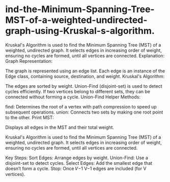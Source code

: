 # ind-the-Minimum-Spanning-Tree-MST-of-a-weighted-undirected-graph-using-Kruskal-s-algorithm.
Kruskal's Algorithm is used to find the Minimum Spanning Tree (MST) of a weighted, undirected graph. It selects edges in increasing order of weight, ensuring no cycles are formed, until all vertices are connected.
Explanation:
Graph Representation:

The graph is represented using an edge list. Each edge is an instance of the Edge class, containing source, destination, and weight.
Kruskal's Algorithm:

The edges are sorted by weight.
Union-Find (disjoint-set) is used to detect cycles efficiently. If two vertices belong to different sets, they can be connected without forming a cycle.
Union-Find Helper Methods:

find: Determines the root of a vertex with path compression to speed up subsequent operations.
union: Connects two sets by making one root point to the other.
Print MST:

Displays all edges in the MST and their total weight.

Kruskal's Algorithm is used to find the Minimum Spanning Tree (MST) of a weighted, undirected graph. It selects edges in increasing order of weight, ensuring no cycles are formed, until all vertices are connected.

Key Steps:
Sort Edges: Arrange edges by weight.
Union-Find: Use a disjoint-set to detect cycles.
Select Edges: Add the smallest edge that doesn’t form a cycle.
Stop: Once 
𝑉−1
V−1 edges are included (for V vertices).
